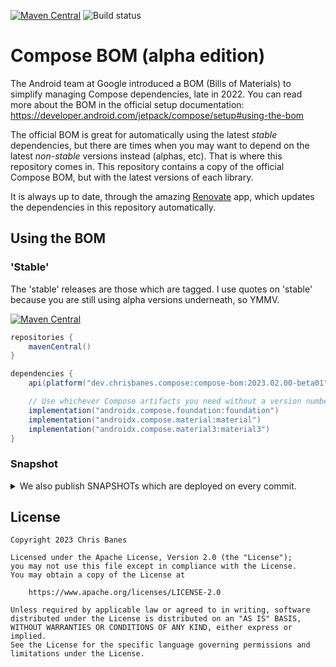 [![Maven Central](https://img.shields.io/maven-central/v/dev.chrisbanes.compose/compose-bom)](https://search.maven.org/search?q=g:dev.chrisbanes.compose) ![Build status](https://github.com/chrisbanes/compose-bom/actions/workflows/publish.yml/badge.svg)

# Compose BOM (alpha edition)

The Android team at Google introduced a BOM (Bills of Materials) to simplify managing Compose dependencies, late in 2022. You can read more about the BOM in the official setup documentation: https://developer.android.com/jetpack/compose/setup#using-the-bom

The official BOM is great for automatically using the latest _stable_ dependencies, but there are times when you may want to depend on the latest _non-stable_ versions instead (alphas, etc). That is where this repository comes in. This repository contains a copy of the official Compose BOM, but with the latest versions of each library.

It is always up to date, through the amazing [Renovate](https://renovatebot.com) app, which updates the dependencies in this repository automatically.

## Using the BOM

### 'Stable'

The 'stable' releases are those which are tagged. I use quotes on 'stable' because you are still using alpha versions underneath, so YMMV.

[![Maven Central](https://img.shields.io/maven-central/v/dev.chrisbanes.compose/compose-bom)](https://search.maven.org/search?q=g:dev.chrisbanes.compose)

``` groovy
repositories {
    mavenCentral()
}

dependencies {
    api(platform("dev.chrisbanes.compose:compose-bom:2023.02.00-beta01"))

    // Use whichever Compose artifacts you need without a version number
    implementation("androidx.compose.foundation:foundation")
    implementation("androidx.compose.material:material")
    implementation("androidx.compose.material3:material3")
}
```

### Snapshot

<details>
<summary>We also publish SNAPSHOTs which are deployed on every commit.</summary>
<p>

[![Maven Central](https://img.shields.io/nexus/s/dev.chrisbanes.compose/compose-bom?server=https%3A%2F%2Foss.sonatype.org)](https://oss.sonatype.org/content/repositories/snapshots/dev/chrisbanes/compose/compose-bom/)

``` groovy
repositories {
    maven("https://oss.sonatype.org/content/repositories/snapshots/")
}

dependencies {
    api(platform("dev.chrisbanes.compose:compose-bom:2023.02.00-SNAPSHOT"))

    // Use whichever Compose artifacts you need without a version number
    implementation("androidx.compose.foundation:foundation")
    implementation("androidx.compose.material:material")
    implementation("androidx.compose.material3:material3")
}
```
</p>
</details>


## License

```
Copyright 2023 Chris Banes
 
Licensed under the Apache License, Version 2.0 (the "License");
you may not use this file except in compliance with the License.
You may obtain a copy of the License at

    https://www.apache.org/licenses/LICENSE-2.0

Unless required by applicable law or agreed to in writing, software
distributed under the License is distributed on an "AS IS" BASIS,
WITHOUT WARRANTIES OR CONDITIONS OF ANY KIND, either express or implied.
See the License for the specific language governing permissions and
limitations under the License.
```
